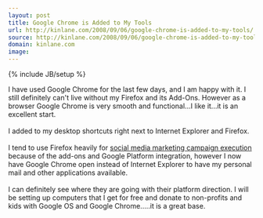 ```yaml
---
layout: post
title: Google Chrome is Added to My Tools
url: http://kinlane.com/2008/09/06/google-chrome-is-added-to-my-tools/
source: http://kinlane.com/2008/09/06/google-chrome-is-added-to-my-tools/
domain: kinlane.com
image: 
---
```

{% include JB/setup %}<p>I have used Google Chrome for the last few days, and I am happy with it.  I still definitely can't live without my Firefox and its Add-Ons.   However as a browser Google Chrome is very smooth and functional...I like it...it is an excellent start.<br /><br />I added to my desktop shortcuts right next to Internet Explorer and Firefox.<br /><br />I tend to use Firefox heavily for <a href="http://www.socialmediasquad.com">social media marketing campaign execution</a> because of the add-ons and Google Platform integration, however I now have Google Chrome open instead of Internet Explorer to have my personal mail and other applications available.<br /><br />I can definitely see where they are going with their platform direction.  I will be setting up computers that I get for free and donate to non-profits and kids with Google OS and Google Chrome.....it is a great base.</p>
